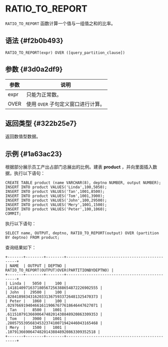 RATIO_TO_REPORT 
====================================



`RATIO_TO_REPORT` 函数计算一个值与一组值之和的比率。

语法 {#f2b0b493}
--------------

    RATIO_TO_REPORT(expr) OVER ([query_partition_clause])



参数 {#3d0a2df9}
--------------



|  参数  |          说明           |
|------|-----------------------|
| expr | 只能为正常数。               |
| OVER | 使用 `OVER` 子句定义窗口进行计算。 |



返回类型 {#322b25e7}
----------------

返回数值型数据。

示例 {#1a63ac23}
--------------

根据部分展示员工产出占部门总展出的比例。建表 **product** ，并向里面插入数据，执行以下语句：

    CREATE TABLE product (name VARCHAR(8), deptno NUMBER, output NUMBER);
    INSERT INTO product VALUES('Linda',100,5050);
    INSERT INTO product VALUES('Tan',1001,8500);
    INSERT INTO product VALUES('Tom',1001,3900);
    INSERT INTO product VALUES('John',100,29500);
    INSERT INTO product VALUES('Mery',1001,1500);
    INSERT INTO product VALUES('Peter',100,1060);
    COMMIT;



执行以下语句：

    SELECT name, OUTPUT, deptno, RATIO_TO_REPORT(output) OVER (partition BY deptno) FROM product;





查询结果如下：



    +-------+--------+--------+------------------------------------------------+
    | NAME  | OUTPUT | DEPTNO | RATIO_TO_REPORT(OUTPUT)OVER(PARTITIONBYDEPTNO) |
    +-------+--------+--------+------------------------------------------------+
    | Linda |   5050 |    100 |      .1418140971637180567256388654872226902555 |
    | John  |  29500 |    100 |      .8284189834316203313675933726481325470373 |
    | Peter |   1060 |    100 |      .0297669194046616119067677618646447627071 |
    | Tan   |   8500 |   1001 |      .6115107913669064748201438848920863309353 |
    | Tom   |   3900 |   1001 |      .2805755395683453237410071942446043165468 |
    | Mery  |   1500 |   1001 |       .107913669064748201438848920863309352518 |
    +-------+--------+--------+------------------------------------------------+


